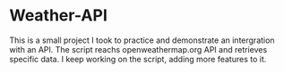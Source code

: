 # Weather-API

This is a small project I took to practice and demonstrate an intergration with an API. 
The script reachs openweathermap.org API and retrieves specific data.
I keep working on the script, adding more features to it. 
